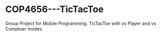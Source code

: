 # COP4656---TicTacToe
Group Project for Mobile Programming. TicTacToe with vs Player and vs Comptuer modes.
